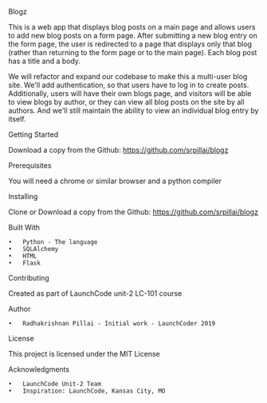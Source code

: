 Blogz

This is a web app that displays blog posts on a main page and allows users to add new blog posts on a form page. After submitting a new blog entry on the form page, the user is redirected to a page that displays only that blog (rather than returning to the form page or to the main page). Each blog post has a title and a body. 

We will refactor and expand our codebase to make this a multi-user blog site. We'll add authentication, so that users have to log in to create posts. Additionally, users will have their own blogs page, and visitors will be able to view blogs by author, or they can view all blog posts on the site by all authors. And we'll still maintain the ability to view an individual blog entry by itself.

Getting Started

Download a copy from the Github: https://github.com/srpillai/blogz

Prerequisites

You will need a chrome or similar browser and a python compiler

Installing

Clone or Download a copy from the Github: https://github.com/srpillai/blogz

Built With

	•	Python - The language
	•	SQLAlchemy
	•	HTML
	•	Flask

Contributing

Created as part of LaunchCode unit-2  LC-101 course

Author

	•	Radhakrishnan Pillai - Initial work - LaunchCoder 2019

License

This project is licensed under the MIT License 

Acknowledgments

	•	LaunchCode Unit-2 Team
	•	Inspiration: LaunchCode, Kansas City, MO

